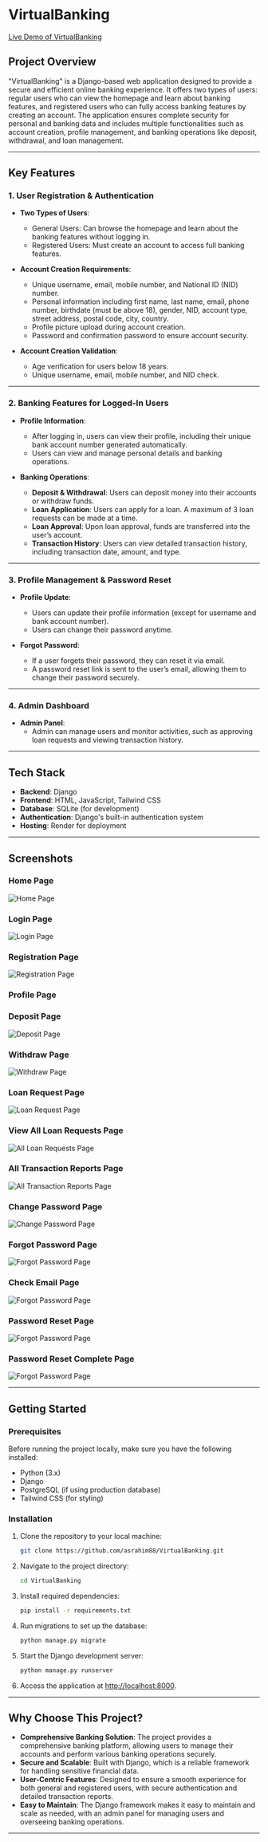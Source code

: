 # VirtualBanking

[Live Demo of VirtualBanking](https://virtualbanking.onrender.com/)

## Project Overview
"VirtualBanking" is a Django-based web application designed to provide a secure and efficient online banking experience. It offers two types of users: regular users who can view the homepage and learn about banking features, and registered users who can fully access banking features by creating an account. The application ensures complete security for personal and banking data and includes multiple functionalities such as account creation, profile management, and banking operations like deposit, withdrawal, and loan management.

---

## Key Features

### 1. User Registration & Authentication
- **Two Types of Users**:
  - General Users: Can browse the homepage and learn about the banking features without logging in.
  - Registered Users: Must create an account to access full banking features.
  
- **Account Creation Requirements**:
  - Unique username, email, mobile number, and National ID (NID) number.
  - Personal information including first name, last name, email, phone number, birthdate (must be above 18), gender, NID, account type, street address, postal code, city, country.
  - Profile picture upload during account creation.
  - Password and confirmation password to ensure account security.

- **Account Creation Validation**:
  - Age verification for users below 18 years.
  - Unique username, email, mobile number, and NID check.

---

### 2. Banking Features for Logged-In Users
- **Profile Information**:
  - After logging in, users can view their profile, including their unique bank account number generated automatically.
  - Users can view and manage personal details and banking operations.

- **Banking Operations**:
  - **Deposit & Withdrawal**: Users can deposit money into their accounts or withdraw funds.
  - **Loan Application**: Users can apply for a loan. A maximum of 3 loan requests can be made at a time.
  - **Loan Approval**: Upon loan approval, funds are transferred into the user’s account.
  - **Transaction History**: Users can view detailed transaction history, including transaction date, amount, and type.

---

### 3. Profile Management & Password Reset
- **Profile Update**:
  - Users can update their profile information (except for username and bank account number).
  - Users can change their password anytime.

- **Forgot Password**:
  - If a user forgets their password, they can reset it via email.
  - A password reset link is sent to the user’s email, allowing them to change their password securely.

---

### 4. Admin Dashboard
- **Admin Panel**: 
  - Admin can manage users and monitor activities, such as approving loan requests and viewing transaction history.

---

## Tech Stack
- **Backend**: Django
- **Frontend**: HTML, JavaScript, Tailwind CSS
- **Database**: SQLite (for development)
- **Authentication**: Django's built-in authentication system
- **Hosting**: Render for deployment

---

## Screenshots

### Home Page
![Home Page](https://github.com/asrahim88/VirtualBanking/blob/main/screenShots/HomePage.png)

### Login Page
![Login Page](https://github.com/asrahim88/VirtualBanking/blob/main/screenShots/loginPage.png)

### Registration Page
![Registration Page](https://github.com/asrahim88/VirtualBanking/blob/main/screenShots/registrationPage.png)

### Profile Page


### Deposit Page
![Deposit Page](https://github.com/asrahim88/VirtualBanking/blob/main/screenShots/depositMoneyPage.png)

### Withdraw Page
![Withdraw Page](https://github.com/asrahim88/VirtualBanking/blob/main/screenShots/withdrawPage.png)

### Loan Request Page
![Loan Request Page](https://github.com/asrahim88/VirtualBanking/blob/main/screenShots/loanRequestPage.png)

### View All Loan Requests Page
![All Loan Requests Page](https://github.com/asrahim88/VirtualBanking/blob/main/screenShots/showAllLoanRequestsPage%20.png)

### All Transaction Reports Page
![All Transaction Reports Page](https://github.com/asrahim88/VirtualBanking/blob/main/screenShots/allTransaction%20reoprtsPage.png)

### Change Password Page
![Change Password Page](https://github.com/asrahim88/VirtualBanking/blob/main/screenShots/passwordChangePage.png)

### Forgot Password Page
![Forgot Password Page](https://github.com/asrahim88/VirtualBanking/blob/main/screenShots/forgotPasswordPage.png)

### Check Email Page
![Forgot Password Page](https://github.com/asrahim88/VirtualBanking/blob/main/screenShots/checkEmailPage.png)

### Password Reset Page
![Forgot Password Page](https://github.com/asrahim88/VirtualBanking/blob/main/screenShots/resetPasswordForm.png)

### Password Reset Complete Page
![Forgot Password Page](https://github.com/asrahim88/VirtualBanking/blob/main/screenShots/passwordResetCompletePage.png)


---

## Getting Started

### Prerequisites
Before running the project locally, make sure you have the following installed:
- Python (3.x)
- Django
- PostgreSQL (if using production database)
- Tailwind CSS (for styling)

### Installation

1. Clone the repository to your local machine:

    ```bash
    git clone https://github.com/asrahim88/VirtualBanking.git
    ```

2. Navigate to the project directory:

    ```bash
    cd VirtualBanking
    ```

3. Install required dependencies:

    ```bash
    pip install -r requirements.txt
    ```

4. Run migrations to set up the database:

    ```bash
    python manage.py migrate
    ```

5. Start the Django development server:

    ```bash
    python manage.py runserver
    ```

6. Access the application at [http://localhost:8000](http://localhost:8000).

---

## Why Choose This Project?

- **Comprehensive Banking Solution**: The project provides a comprehensive banking platform, allowing users to manage their accounts and perform various banking operations securely.
- **Secure and Scalable**: Built with Django, which is a reliable framework for handling sensitive financial data.
- **User-Centric Features**: Designed to ensure a smooth experience for both general and registered users, with secure authentication and detailed transaction reports.
- **Easy to Maintain**: The Django framework makes it easy to maintain and scale as needed, with an admin panel for managing users and overseeing banking operations.

---

